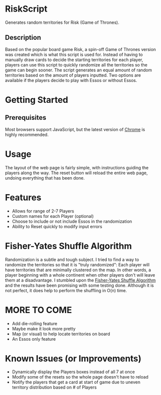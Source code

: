 # RiskScript
Generates random territories for Risk (Game of Thrones).

## Description
Based on the popular board game Risk, a spin-off Game of Thrones version was created which is what this script is used for. Instead of having to manually draw cards to decide the starting territories for each player, players can use this script to quickly randomize all the territories so the game can begin sooner. The script generates an equal amount of random territories based on the amount of players inputted. Two options are available if the players decide to play with Essos or without Essos. 

# Getting Started
## Prerequisites
Most browsers support JavaScript, but the latest version of [Chrome](https://www.google.com/chrome/browser/desktop/index.html) is highly
recommended.

# Usage
The layout of the web page is fairly simple, with instructions guiding the players along the way. The reset button will reload the entire web page, undoing everything that has been done.

# Features
- Allows for range of 2-7 Players
- Custom names for each Player (optional)
- Choose to include or not include Essos in the randomization
- Ability to Reset quickly to modify input errors

# Fisher-Yates Shuffle Algorithm
Randomization is a subtle and tough subject. I tried to find a way to randomize the territories so that it is "truly randomized": Each player will have territories that are minimally clustered on the map. In other words, a player beginning with a whole continent when other players don't will leave them at a disadvantage. I stumbled upon the [Fisher-Yates Shuffle Algorithm](https://en.wikipedia.org/wiki/Fisher%E2%80%93Yates_shuffle) and the results have been promising with some testing done. Although it is not perfect, it does help to perform the shuffling in O(n) time.

# MORE TO COME
- Add die-rolling feature
- Maybe make it look more pretty
- Map (or visual) to help locate territories on board
- An Essos only feature

# Known Issues (or Improvements)
- Dynamically display the Players boxes instead of all 7 at once
- Modify some of the resets so the whole page doesn't have to reload 
- Notify the players that get a card at start of game due to uneven territory distribution based on # of Players

